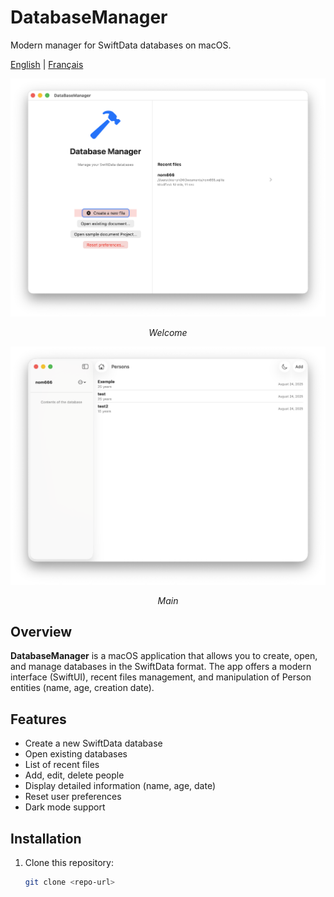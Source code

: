 # DatabaseManager

Modern manager for SwiftData databases on macOS.

<a href="README.md">English</a> | <a href="README_fr.md">Français</a>

<p align="center">
<img src="Doc/Capture1_en.png" alt="Transactions">
<p align="center">
<em>Welcome</em>
</p>
</p>

<p align="center">
<img src="Doc/Capture2_en.png" alt="Transactions">
<p align="center">
<em>Main</em>
</p>
</p>

## Overview

**DatabaseManager** is a macOS application that allows you to create, open, and manage databases in the SwiftData format. The app offers a modern interface (SwiftUI), recent files management, and manipulation of Person entities (name, age, creation date).

## Features

- Create a new SwiftData database
- Open existing databases
- List of recent files
- Add, edit, delete people
- Display detailed information (name, age, date)
- Reset user preferences
- Dark mode support

## Installation

1. Clone this repository:
   ```sh
   git clone <repo-url>
